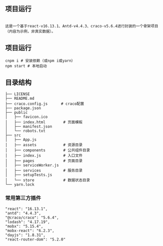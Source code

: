 <!--
 * @Descripttion: 
 * @Author: qingzi.wang
 * @Date: 2020-07-27 13:28:44
 -->

## 项目运行
```

这是一个基于react-v16.13.1、Antd-v4.4.3、craco-v5.6.4进行封装的一个骨架项目（内容为示例，非真实数据）。

```

## 项目运行

```
cnpm i # 安装依赖（或npm i或yarn）
npm start # 本地启动

```

## 目录结构

```
├── LICENSE
├── README.md
├── craco.config.js      # craco配置
├── package.json
├── public
│   ├── favicon.ico
│   ├── index.html        # 页面模板
│   ├── manifest.json
│   └── robots.txt
├── src
│   ├── App.js
│   ├── assets            # 资源目录
│   ├── components        # 公共组件目录
│   ├── index.js          # 入口文件
│   ├── pages             # 页面目录
│   ├── serviceWorker.js
│   ├── services          # 服务目录
│   ├── setupTests.js
│   └── store             # 数据状态目录
└── yarn.lock
```

### 常用第三方插件

```
"react": "16.13.1",
"antd": "4.4.3",
"@craco/craco": "5.6.4",
"lodash": "4.17.19",
"mobx": "5.15.4",
"mobx-react": "6.2.3",
"dayjs": "1.8.31",
"react-router-dom": "5.2.0"
```